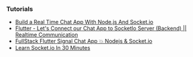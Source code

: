 ### Tutorials
- [Build a Real Time Chat App With Node.js And Socket.io](https://youtu.be/rxzOqP9YwmM)
- [Flutter - Let's Connect our Chat App to SocketIo Server (Backend) || Realtime Communication ](https://www.youtube.com/watch?v=_j624byEdCs)
- [FullStack Flutter Signal Chat App 💥 Nodejs & Socket.io ](https://www.youtube.com/watch?v=7lyAZlCHOYI)
- [Learn Socket.io In 30 Minutes](https://www.youtube.com/watch?v=ZKEqqIO7n-k)